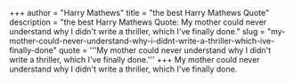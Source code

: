 +++
author = "Harry Mathews"
title = "the best Harry Mathews Quote"
description = "the best Harry Mathews Quote: My mother could never understand why I didn't write a thriller, which I've finally done."
slug = "my-mother-could-never-understand-why-i-didnt-write-a-thriller-which-ive-finally-done"
quote = '''My mother could never understand why I didn't write a thriller, which I've finally done.'''
+++
My mother could never understand why I didn't write a thriller, which I've finally done.
